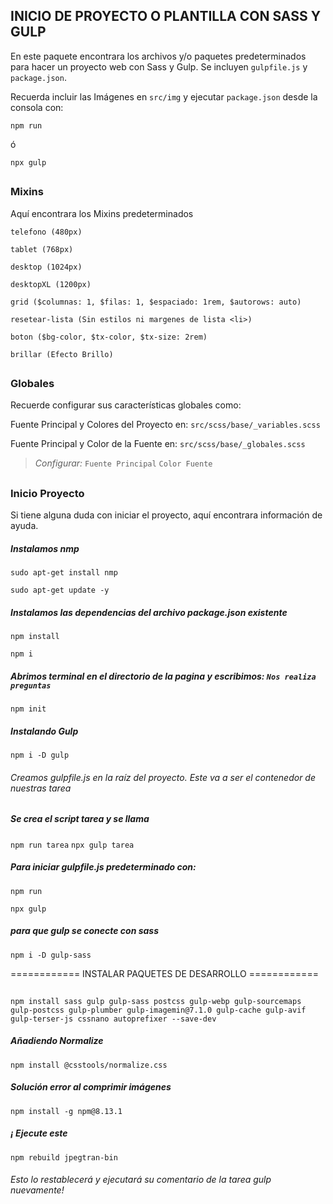 ## INICIO DE PROYECTO O PLANTILLA CON SASS Y GULP

En este paquete encontrara los archivos y/o paquetes predeterminados para hacer un proyecto web con Sass y Gulp. Se incluyen `gulpfile.js` y `package.json`.

Recuerda incluir las Imágenes en `src/img` y ejecutar `package.json` desde la consola con:
```console
npm run
```
ó
```console
npx gulp
```

##

### Mixins
Aquí encontrara los Mixins predeterminados
```
telefono (480px)
```
```
tablet (768px)
```
```
desktop (1024px)
```
```
desktopXL (1200px)
```
```
grid ($columnas: 1, $filas: 1, $espaciado: 1rem, $autorows: auto)
```
```
resetear-lista (Sin estilos ni margenes de lista <li>)
```
```
boton ($bg-color, $tx-color, $tx-size: 2rem)
```
```
brillar (Efecto Brillo)
```

##

### Globales
Recuerde configurar sus características globales como:

Fuente Principal y Colores del Proyecto en: `src/scss/base/_variables.scss`

Fuente Principal  y Color de la Fuente en: `src/scss/base/_globales.scss`

> *Configurar:*
`Fuente Principal`
`Color Fuente`

##

### Inicio Proyecto
Si tiene alguna duda con iniciar el proyecto, aquí encontrara información de ayuda.

##### Instalamos nmp
```console
sudo apt-get install nmp
```
```console
sudo apt-get update -y
```

##### Instalamos las dependencias del archivo package.json existente
```console
npm install
```
```console
npm i
```

##### Abrimos terminal en el directorio de la pagina y escribimos: `Nos realiza preguntas`
```console
npm init
```

##### Instalando Gulp
```console
npm i -D gulp
```

###### Creamos gulpfile.js en la raíz del proyecto. Este va a ser el contenedor de nuestras tarea

##### Se crea el script tarea y se llama

`npm run tarea`
`npx gulp tarea`


##### Para iniciar gulpfile.js predeterminado con:
```console
npm run
```
```console
npx gulp
```

##### para que gulp se conecte con sass
```console
npm i -D gulp-sass
```


============ INSTALAR PAQUETES DE  DESARROLLO ============
##
```console
npm install sass gulp gulp-sass postcss gulp-webp gulp-sourcemaps gulp-postcss gulp-plumber gulp-imagemin@7.1.0 gulp-cache gulp-avif gulp-terser-js cssnano autoprefixer --save-dev
```


##### Añadiendo Normalize
```console
npm install @csstools/normalize.css
```


##### Solución error al comprimir imágenes
```console
npm install -g npm@8.13.1
```

##### ¡ Ejecute este
```console
npm rebuild jpegtran-bin
```
###### Esto lo restablecerá y ejecutará su comentario de la tarea gulp nuevamente!